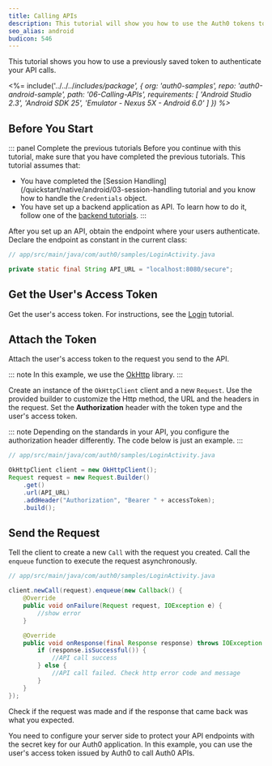 ```yaml
---
title: Calling APIs
description: This tutorial will show you how to use the Auth0 tokens to make authenticated API calls.
seo_alias: android
budicon: 546
---
```


This tutorial shows you how to use a previously saved token to authenticate your API calls.

<%= include('../../../_includes/_package', {
  org: 'auth0-samples',
  repo: 'auth0-android-sample',
  path: '06-Calling-APIs',
  requirements: [
    'Android Studio 2.3',
    'Android SDK 25',
    'Emulator - Nexus 5X - Android 6.0'
  ]
}) %>__

## Before You Start

::: panel Complete the previous tutorials
Before you continue with this tutorial, make sure that you have completed the previous tutorials. This tutorial assumes that:
* You have completed the [Session Handling](/quickstart/native/android/03-session-handling tutorial and you know how to handle the `Credentials` object.
* You have set up a backend application as API. To learn how to do it, follow one of the [backend tutorials](https://auth0.com/docs/quickstart/backend). 
:::

After you set up an API, obtain the endpoint where your users authenticate. Declare the endpoint as constant in the current class:

```java
// app/src/main/java/com/auth0/samples/LoginActivity.java

private static final String API_URL = "localhost:8080/secure";
```

## Get the User's Access Token

Get the user's access token. For instructions, see the [Login](/quickstart/native/android/00-login) tutorial. 

## Attach the Token

Attach the user's access token to the request you send to the API. 

::: note
In this example, we use the [OkHttp](https://github.com/square/okhttp) library.
:::

Create an instance of the `OkHttpClient` client and a new `Request`. Use the provided builder to customize the Http method, the URL and the headers in the request. Set the **Authorization** header with the token type and the user's access token.

::: note
Depending on the standards in your API, you configure the authorization header differently. The code below is just an example. 
:::


```java
// app/src/main/java/com/auth0/samples/LoginActivity.java

OkHttpClient client = new OkHttpClient();
Request request = new Request.Builder()
    .get()
    .url(API_URL)
    .addHeader("Authorization", "Bearer " + accessToken);
    .build();
```

## Send the Request

Tell the client to create a new `Call` with the request you created.  Call the `enqueue` function to execute the request asynchronously.

```java
// app/src/main/java/com/auth0/samples/LoginActivity.java

client.newCall(request).enqueue(new Callback() {
    @Override
    public void onFailure(Request request, IOException e) {
        //show error
    }

    @Override
    public void onResponse(final Response response) throws IOException {
        if (response.isSuccessful()) {
            //API call success
        } else {
            //API call failed. Check http error code and message
        }
    }
});
```

Check if the request was made and if the response that came back was what you expected. 

You need to configure your server side to protect your API endpoints with the secret key for our Auth0 application. In this example, you can use the user's access token issued by Auth0 to call Auth0 APIs.

